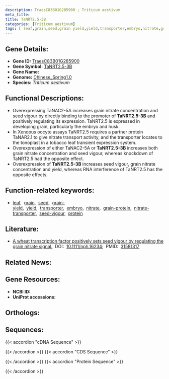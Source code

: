 ```yaml
---
description: TraesC83B01G285900 ; Triticum aestivum
meta_title:
title: TaNRT2.5-3B
categories: [Triticum aestivum]
tags: [ leaf,grain,seed,grain yield,yield,transporter,embryo,nitrate,grain protein,nitrate transporter,seed vigour,protein ]
---
```


## Gene Details:
- **Gene ID:**	[TraesC83B01G285900](http://202.194.139.32/cgi-bin/geneDetail.py?search=TraesC83B01G285900)
- **Gene Symbol:** <u>TaNRT2.5-3B</u>
- **Gene Name:** 
- **Genome:** [Chinese_Spring1.0](https://ensembl.gramene.org/Triticum_aestivum/Info/Index)
- **Species:** *Triticum aestivum*

## Functional Descriptions:
   - Overexpressing TaNAC2-5A increases grain nitrate concentration and seed vigour by directly binding to the promoter of **TaNRT2.5-3B** and positively regulating its expression. TaNRT2.5 is expressed in developing grain, particularly the embryo and husk.
   - In Xenopus oocyte assays TaNRT2.5 requires a partner protein TaNAR2.1 to give nitrate transport activity, and the transporter locates to the tonoplast in a tobacco leaf transient expression system.
   - Overexpression of either TaNAC2-5A or **TaNRT2.5-3B** increases both grain nitrate concentration and seed vigour, whereas knockdown of TaNRT2.5 had the opposite effect.
   - Overexpression of **TaNRT2.5-3B** increases seed vigour, grain nitrate concentration and yield, whereas RNA interference of TaNRT2.5 has the opposite effects.

## Function-related keywords:
   - [leaf](/tags/leaf/),&nbsp;&nbsp;[grain](/tags/grain/),&nbsp;&nbsp;[seed](/tags/seed/),&nbsp;&nbsp;[grain-yield](/tags/grain-yield/),&nbsp;&nbsp;[yield](/tags/yield/),&nbsp;&nbsp;[transporter](/tags/transporter/),&nbsp;&nbsp;[embryo](/tags/embryo/),&nbsp;&nbsp;[nitrate](/tags/nitrate/),&nbsp;&nbsp;[grain-protein](/tags/grain-protein/),&nbsp;&nbsp;[nitrate-transporter](/tags/nitrate-transporter/),&nbsp;&nbsp;[seed-vigour](/tags/seed-vigour/),&nbsp;&nbsp;[protein](/tags/protein/)

## Literature:
   - [A wheat transcription factor positively sets seed vigour by regulating the grain nitrate signal.](https://doi.org/10.1111/nph.16234)&nbsp;&nbsp;DOI:&nbsp;&nbsp;[10.1111/nph.16234](https://doi.org/10.1111/nph.16234);&nbsp;&nbsp;PMID:&nbsp;&nbsp;[31581317](https://pubmed.ncbi.nlm.nih.gov/31581317/)

## Related News:

## Gene Resources:
- **NCBI ID:**  [](https://www.ncbi.nlm.nih.gov/gene/?term=)
- **UniProt accessions:**  [](https://www.uniprot.org/uniprotkb//entry)

## Orthologs:

## Sequences:
{{< accordion "cDNA Sequence" >}}

{{< /accordion >}}
{{< accordion "CDS Sequence" >}}

{{< /accordion >}}
{{< accordion "Protein Sequence" >}}

{{< /accordion >}}
